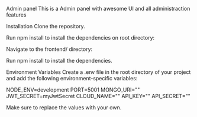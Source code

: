 Admin panel
This is a Admin panel with awesome UI and all administraction features

Installation
Clone the repository.

Run npm install to install the dependencies on root directory:

Navigate to the frontend/ directory:

Run npm install to install the dependencies.

Environment Variables
Create a .env file in the root directory of your project and add the following environment-specific variables:

NODE_ENV=development PORT=5001 MONGO_URI="" JWT_SECRET=myJwtSecret CLOUD_NAME="" API_KEY="" API_SECRET=""

Make sure to replace the values with your own.
